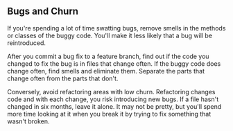 ## Bugs and Churn

If you're spending a lot of time swatting bugs, remove smells in the methods or
classes of the buggy code. You'll make it less likely that a bug will be
reintroduced.

After you commit a bug fix to a feature branch, find out if the code you changed
to fix the bug is in files that change often. If the buggy code does change often,
find smells and eliminate them. Separate the parts that change often from the
parts that don't.

Conversely, avoid refactoring areas with low churn. Refactoring changes code
and with each change, you risk introducing new bugs. If a file hasn't changed
in six months, leave it alone. It may not be pretty, but you'll spend more
time looking at it when you break it by trying to fix something that wasn't broken.